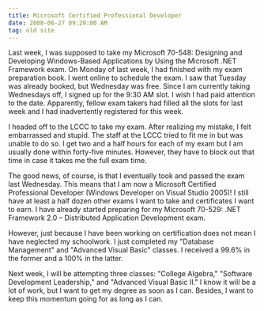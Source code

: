 ```yaml
---
title: Microsoft Certified Professional Developer
date: 2008-06-27 09:29:00 AM
tag: old site
---
```


Last week, I was supposed to take my Microsoft 70-548: Designing and Developing Windows-Based Applications by Using the Microsoft .NET Framework exam. On Monday of last week, I had finished with my exam preparation book. I went online to schedule the exam. I saw that Tuesday was already booked, but Wednesday was free. Since I am currently taking Wednesdays off, I signed up for the 9:30 AM slot. I wish I had paid attention to the date. Apparently, fellow exam takers had filled all the slots for last week and I had inadvertently registered for this week.

I headed off to the LCCC to take my exam. After realizing my mistake, I felt embarrassed and stupid. The staff at the LCCC tried to fit me in but was unable to do so. I get two and a half hours for each of my exam but I am usually done within forty-five minutes. However, they have to block out that time in case it takes me the full exam time.

The good news, of course, is that I eventually took and passed the exam last Wednesday. This means that I am now a Microsoft Certified Professional Developer (Windows Developer on Visual Studio 2005)! I still have at least a half dozen other exams I want to take and certificates I want to earn. I have already started preparing for my Microsoft 70-529: .NET Framework 2.0 – Distributed Application Development exam.

However, just because I have been working on certification does not mean I have neglected my schoolwork. I just completed my "Database Management" and "Advanced Visual Basic" classes. I received a 99.6% in the former and a 100% in the latter.

Next week, I will be attempting three classes: "College Algebra," "Software Development Leadership," and "Advanced Visual Basic II." I know it will be a lot of work, but I want to get my degree as soon as I can. Besides, I want to keep this momentum going for as long as I can.
